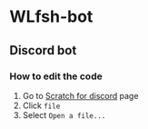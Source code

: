 # WLfsh-bot
## Discord bot

### How to edit the code
1. Go to [Scratch for discord](https://scratch-for-discord.com/) page
2. Click ``file``
3. Select ``Open a file...``
